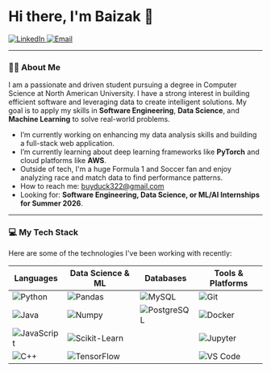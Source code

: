 # Hi there, I'm Baizak 👋

<a href="https://linkedin.com/in/baizakisaev" target="_blank">
  <img src="https://img.shields.io/badge/LinkedIn-0077B5?style=for-the-badge&logo=linkedin&logoColor=white" alt="LinkedIn"/>
</a>
<a href="mailto:buyduck322@gmail.com">
  <img src="https://img.shields.io/badge/Email-D14836?style=for-the-badge&logo=gmail&logoColor=white" alt="Email"/>
</a>

---

### 👨‍💻 About Me

I am a passionate and driven student pursuing a degree in Computer Science at North American University. I have a strong interest in building efficient software and leveraging data to create intelligent solutions. My goal is to apply my skills in **Software Engineering**, **Data Science**, and **Machine Learning** to solve real-world problems.

* I’m currently working on enhancing my data analysis skills and building a full-stack web application.
* I’m currently learning about deep learning frameworks like **PyTorch** and cloud platforms like **AWS**.
* Outside of tech, I'm a huge Formula 1 and Soccer fan and enjoy analyzing race and match data to find performance patterns.
* How to reach me: [buyduck322@gmail.com](mailto:buyduck322@gmail.com)
* Looking for: **Software Engineering, Data Science, or ML/AI Internships for Summer 2026**.

---

### 💻 My Tech Stack

Here are some of the technologies I've been working with recently:

| Languages                                                                                                                              | Data Science & ML                                                                                                                                      | Databases                                                                                                                    | Tools & Platforms                                                                                                                                                              |
| -------------------------------------------------------------------------------------------------------------------------------------- | ------------------------------------------------------------------------------------------------------------------------------------------------------ | ---------------------------------------------------------------------------------------------------------------------------- | ------------------------------------------------------------------------------------------------------------------------------------------------------------------------------ |
| <img src="https://img.shields.io/badge/Python-3776AB?style=for-the-badge&logo=python&logoColor=white" alt="Python"/>                     | <img src="https://img.shields.io/badge/Pandas-150458?style=for-the-badge&logo=pandas&logoColor=white" alt="Pandas"/>                                   | <img src="https://img.shields.io/badge/MySQL-4479A1?style=for-the-badge&logo=mysql&logoColor=white" alt="MySQL"/>             | <img src="https://img.shields.io/badge/GIT-E44C30?style=for-the-badge&logo=git&logoColor=white" alt="Git"/>                                                                     |
| <img src="https://img.shields.io/badge/Java-ED8B00?style=for-the-badge&logo=openjdk&logoColor=white" alt="Java"/>                         | <img src="https://img.shields.io/badge/Numpy-013243?style=for-the-badge&logo=numpy&logoColor=white" alt="Numpy"/>                                     | <img src="https://img.shields.io/badge/PostgreSQL-336791?style=for-the-badge&logo=postgresql&logoColor=white" alt="PostgreSQL"/> | <img src="https://img.shields.io/badge/Docker-2496ED?style=for-the-badge&logo=docker&logoColor=white" alt="Docker"/>                                                             |
| <img src="https://img.shields.io/badge/JavaScript-F7DF1E?style=for-the-badge&logo=javascript&logoColor=black" alt="JavaScript"/>         | <img src="https://img.shields.io/badge/Scikit--Learn-F7931A?style=for-the-badge&logo=scikit-learn&logoColor=white" alt="Scikit-Learn"/>               |                                                                                                                              | <img src="https://img.shields.io/badge/Jupyter-F37626?style=for-the-badge&logo=Jupyter&logoColor=white" alt="Jupyter"/>                                                           |
| <img src="https://img.shields.io/badge/C%2B%2B-00599C?style=for-the-badge&logo=c%2B%2B&logoColor=white" alt="C++"/>                       | <img src="https://img.shields.io/badge/TensorFlow-FF6F00?style=for-the-badge&logo=tensorflow&logoColor=white" alt="TensorFlow"/>                     |                                                                                                                              | <img src="https://img.shields.io/badge/VS_Code-007ACC?style=for-the-badge&logo=visual-studio-code&logoColor=white" alt="VS Code"/>                                                 |

